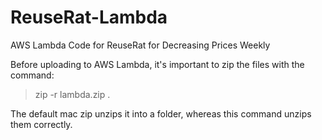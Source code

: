 # ReuseRat-Lambda
AWS Lambda Code for ReuseRat for Decreasing Prices Weekly


Before uploading to AWS Lambda, it's important to zip the files with the command:

> zip -r lambda.zip .

The default mac zip unzips it into a folder, whereas this command unzips them correctly.
